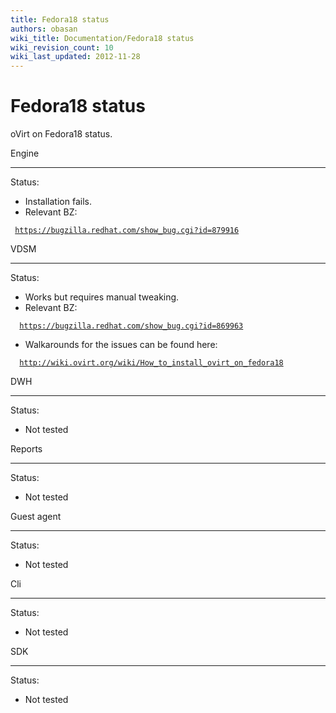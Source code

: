 ```yaml
---
title: Fedora18 status
authors: obasan
wiki_title: Documentation/Fedora18 status
wiki_revision_count: 10
wiki_last_updated: 2012-11-28
---
```


# Fedora18 status

oVirt on Fedora18 status.

Engine

------------------------------------------------------------------------

Status:

*   Installation fails.
*   Relevant BZ:

` `[`https://bugzilla.redhat.com/show_bug.cgi?id=879916`](https://bugzilla.redhat.com/show_bug.cgi?id=879916)

VDSM

------------------------------------------------------------------------

Status:

*   Works but requires manual tweaking.
*   Relevant BZ:

`  `[`https://bugzilla.redhat.com/show_bug.cgi?id=869963`](https://bugzilla.redhat.com/show_bug.cgi?id=869963)

*   Walkarounds for the issues can be found here:

`  `[`http://wiki.ovirt.org/wiki/How_to_install_ovirt_on_fedora18`](http://wiki.ovirt.org/wiki/How_to_install_ovirt_on_fedora18)

DWH

------------------------------------------------------------------------

Status:

*   Not tested

Reports

------------------------------------------------------------------------

Status:

*   Not tested

Guest agent

------------------------------------------------------------------------

Status:

*   Not tested

Cli

------------------------------------------------------------------------

Status:

*   Not tested

SDK

------------------------------------------------------------------------

Status:

*   Not tested
